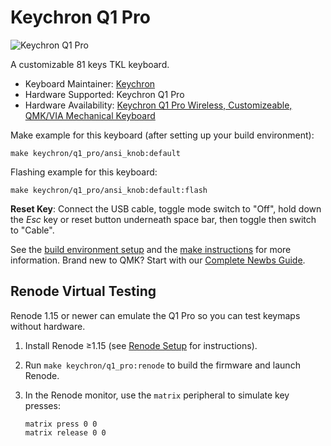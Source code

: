 # Keychron Q1 Pro

![Keychron Q1 Pro](https://cdn.shopify.com/s/files/1/0059/0630/1017/t/5/assets/keychronq1proqmkviacustommechanicalkeyboard--edited-1669962623486.jpg)

A customizable 81 keys TKL keyboard.

* Keyboard Maintainer: [Keychron](https://github.com/keychron)
* Hardware Supported: Keychron Q1 Pro
* Hardware Availability: [Keychron Q1 Pro Wireless, Customizeable, QMK/VIA Mechanical Keyboard](https://www.keychron.com/products/keychron-k8-pro-qmk-via-wireless-mechanical-keyboard)

Make example for this keyboard (after setting up your build environment):

    make keychron/q1_pro/ansi_knob:default

Flashing example for this keyboard:

    make keychron/q1_pro/ansi_knob:default:flash

**Reset Key**: Connect the USB cable, toggle mode switch to "Off", hold down the *Esc* key or reset button underneath space bar, then toggle then switch to "Cable".

See the [build environment setup](https://docs.qmk.fm/#/getting_started_build_tools) and the [make instructions](https://docs.qmk.fm/#/getting_started_make_guide) for more information. Brand new to QMK? Start with our [Complete Newbs Guide](https://docs.qmk.fm/#/newbs).

## Renode Virtual Testing

Renode 1.15 or newer can emulate the Q1 Pro so you can test keymaps without hardware.

1. Install Renode ≥1.15 (see [Renode Setup](../../../docs/renode_setup.md) for instructions).
2. Run `make keychron/q1_pro:renode` to build the firmware and launch Renode.
3. In the Renode monitor, use the `matrix` peripheral to simulate key presses:

    ```text
    matrix press 0 0
    matrix release 0 0
    ```

